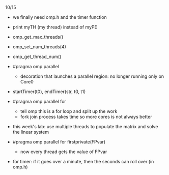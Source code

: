 10/15

- we finally need omp.h and the timer function
- print myTH (my thread) instead of myPE
- omp_get_max_threads()
- omp_set_num_threads(4)
- omp_get_thread_num()
- #pragma omp parallel
  - decoration that launches a parallel region: no longer running only on Core0
- startTimer(t0), endTimer(str, t0, t1)
- #pragma omp parallel for
  - tell omp this is a for loop and split up the work
  - fork join process takes time so more cores is not always better
- this week's lab: use multiple threads to populate the matrix and solve the linear system
- #pragma omp parallel for firstprivate(FPvar)
  - now every thread gets the value of FPvar

- for timer: if it goes over a minute, then the seconds can roll over (in omp.h)